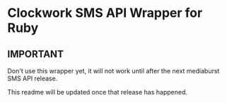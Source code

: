 Clockwork SMS API Wrapper for Ruby
==================================

IMPORTANT
---------

Don't use this wrapper yet, it will not work until after the next mediaburst SMS API release.

This readme will be updated once that release has happened.